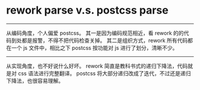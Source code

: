 # rework parse v.s. postcss parse

---

从编码角度，个人偏爱 postcss。
其一是因为编码规范相近，看 rework 的的代码到处都是报警，不得不把代码检查关掉。
其二是组织方式，rework 所有代码都在一个 js 文件中，相比之下 postcss 按功能对 js 进行了划分，清晰不少。

---

从实现角度，也不好说什么好坏。
rework 简直是教科书式的递归下降法，代码就是对 css 语法进行完整翻译。
postcss 将大部分递归改成了迭代，不过还是递归下降法，也很容易理解。
